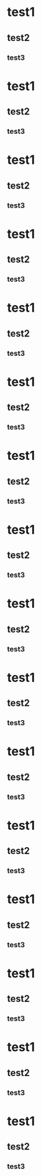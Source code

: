 # test1
## test2
### test3
# test1
## test2
### test3
# test1
## test2
### test3

# test1
## test2
### test3

# test1
## test2
### test3

# test1
## test2
### test3

# test1
## test2
### test3

# test1
## test2
### test3

# test1
## test2
### test3

# test1
## test2
### test3

# test1
## test2
### test3

# test1
## test2
### test3

# test1
## test2
### test3

# test1
## test2
### test3

# test1
## test2
### test3

# test1
## test2
### test3



